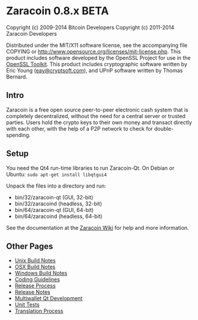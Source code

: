 Zaracoin 0.8.x BETA
====================

Copyright (c) 2009-2014 Bitcoin Developers
Copyright (c) 2011-2014 Zaracoin Developers

Distributed under the MIT/X11 software license, see the accompanying
file COPYING or http://www.opensource.org/licenses/mit-license.php.
This product includes software developed by the OpenSSL Project for use in the [OpenSSL Toolkit](http://www.openssl.org/). This product includes
cryptographic software written by Eric Young ([eay@cryptsoft.com](mailto:eay@cryptsoft.com)), and UPnP software written by Thomas Bernard.


Intro
---------------------
Zaracoin is a free open source peer-to-peer electronic cash system that is
completely decentralized, without the need for a central server or trusted
parties.  Users hold the crypto keys to their own money and transact directly
with each other, with the help of a P2P network to check for double-spending.


Setup
---------------------
You need the Qt4 run-time libraries to run Zaracoin-Qt. On Debian or Ubuntu:
	`sudo apt-get install libqtgui4`

Unpack the files into a directory and run:

- bin/32/zaracoin-qt (GUI, 32-bit)
- bin/32/zaracoind (headless, 32-bit)
- bin/64/zaracoin-qt (GUI, 64-bit)
- bin/64/zaracoind (headless, 64-bit)

See the documentation at the [Zaracoin Wiki](http://zaracoin.info)
for help and more information.


Other Pages
---------------------
- [Unix Build Notes](build-unix.md)
- [OSX Build Notes](build-osx.md)
- [Windows Build Notes](build-msw.md)
- [Coding Guidelines](coding.md)
- [Release Process](release-process.md)
- [Release Notes](release-notes.md)
- [Multiwallet Qt Development](multiwallet-qt.md)
- [Unit Tests](unit-tests.md)
- [Translation Process](translation_process.md)
